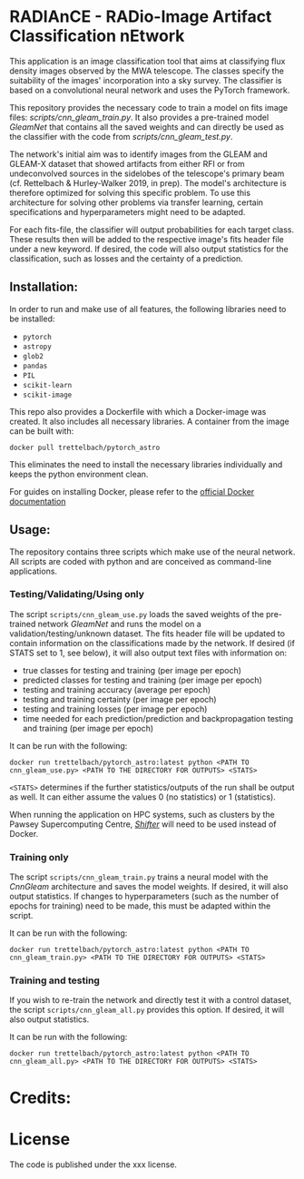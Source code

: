 # RADIAnCE - RADio-Image Artifact Classification nEtwork
This application is an image classification tool that aims at classifying flux density images observed by the MWA telescope. The classes specify the suitability of the images' incorporation into a sky survey. The classifier is based on a convolutional neural network and uses the PyTorch framework. 

This repository provides the necessary code to train a model on fits image files: *scripts/cnn_gleam_train.py*. It also provides a pre-trained model *GleamNet* that contains all the saved weights and can directly be used as the classifier with the code from *scripts/cnn_gleam_test.py*. 

The network's initial aim was to identify images from the GLEAM and GLEAM-X dataset that showed artifacts from either RFI or from undeconvolved sources in the sidelobes of the telescope's primary beam (cf. Rettelbach & Hurley-Walker 2019, in prep). The model's architecture is therefore optimized for solving this specific problem. To use this architecture for solving other problems via transfer learning, certain specifications and hyperparameters might need to be adapted. 

For each fits-file, the classifier will output probabilities for each target class. These results then will be added to the respective image's fits header file under a new keyword. If desired, the code will also output statistics for the classification, such as losses and the certainty of a prediction.

## Installation:
In order to run and make use of all features, the following libraries need to be installed:
- ```pytorch```
- ```astropy```
- ```glob2```
- ```pandas```
- ```PIL```
- ```scikit-learn```
- ```scikit-image```

This repo also provides a Dockerfile with which a Docker-image was created. It also includes all necessary libraries.
A container from the image can be built with:

```docker pull trettelbach/pytorch_astro```

This eliminates the need to install the necessary libraries individually and keeps the python environment clean.

For guides on installing Docker, please refer to the [official Docker documentation](https://docs.docker.com/)



## Usage:
The repository contains three scripts which make use of the neural network. All scripts are coded with python and are conceived as command-line applications.
### Testing/Validating/Using only
The script ```scripts/cnn_gleam_use.py``` loads the saved weights of the pre-trained network *GleamNet* and runs the model on a validation/testing/unknown dataset. The fits header file will be updated to contain information on the classifications made by the network. If desired (if STATS set to 1, see below), it will also output text files with information on:


- true classes for testing and training (per image per epoch)
- predicted classes for testing and training (per image per epoch)
- testing and training accuracy (average per epoch)
- testing and training certainty (per image per epoch)
- testing and training losses (per image per epoch)
- time needed for each prediction/prediction and backpropagation testing and training (per image per epoch)


It can be run with the following:

```docker run trettelbach/pytorch_astro:latest python <PATH TO cnn_gleam_use.py> <PATH TO THE DIRECTORY FOR OUTPUTS> <STATS>```

```<STATS>``` determines if the further statistics/outputs of the run shall be output as well. It can either assume the values 0 (no statistics) or 1 (statistics).

When running the application on HPC systems, such as clusters by the Pawsey Supercomputing Centre, [*Shifter*](https://github.com/NERSC/shifter) will need to be used instead of Docker. 

### Training only
The script ```scripts/cnn_gleam_train.py``` trains a neural model with the *CnnGleam* architecture and saves the model weights. If desired, it will also output statistics. If changes to hyperparameters (such as the number of epochs for training) need to be made, this must be adapted within the script.

It can be run with the following:

```docker run trettelbach/pytorch_astro:latest python <PATH TO cnn_gleam_train.py> <PATH TO THE DIRECTORY FOR OUTPUTS> <STATS>```

### Training and testing
If you wish to re-train the network and directly test it with a control dataset, the script ```scripts/cnn_gleam_all.py``` provides this option. If desired, it will also output statistics.

It can be run with the following:

```docker run trettelbach/pytorch_astro:latest python <PATH TO cnn_gleam_all.py> <PATH TO THE DIRECTORY FOR OUTPUTS> <STATS>```


# Credits:

# License
The code is published under the xxx license.
